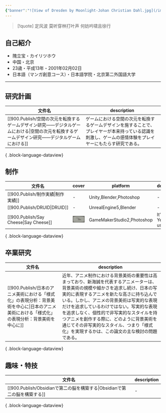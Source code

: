 ```yaml
---
{"banner":"![View of Dresden by Moonlight-Johan Christian Dahl.jpg](/img/user/700.Attachments/710.Banners/View%20of%20Dresden%20by%20Moonlight-Johan%20Christian%20Dahl.jpg)","dg-publish":true,"dg-home":"true","cssclasses":["cards","cards-cols-3","cards-cover","cards-cover-no-border","cards-title-hide-icons"],"dg-note-icon":"5","tags":["publish","gardenEntry"],"permalink":"/000.Homepage/000.Homepage-Publish/","contentClasses":"cards cards-cols-3 cards-cover cards-cover-no-border cards-title-hide-icons","dgPassFrontmatter":true,"noteIcon":"5"}
---
```



> [!quote] 定风波
> 莫听穿林打叶声 何妨吟啸且徐行

## 自己紹介
- 隗立宝・カイリツホウ
- 中国・北京
- 23歳・平成13年・2001年02月02日
- 日本語（マンガ創意コース）・日本語学院・北京第二外国語大学

---
## 研究計画
| 文件名                                                                                   | description                                                                   |
| ------------------------------------------------------------------------------------- | ----------------------------------------------------------------------------- |
| [[900.Publish/空間の次元を転換するゲームデザイン研究——デジタルゲームにおける\|空間の次元を転換するゲームデザイン研究——デジタルゲームにおける]] | ゲームにおける空間の次元を転換するゲームデザインを施することで、プレイヤーが本来持っている認識を刺激し、ゲームの感情体験をプレイヤーにもたらす研究である。 |

{ .block-language-dataview}

## 制作
| 文件名                                       | cover                                                                                                                                                | platform                   | description                     |
| ----------------------------------------- | ---------------------------------------------------------------------------------------------------------------------------------------------------- | -------------------------- | ------------------------------- |
| [[900.Publish/制作実績\|制作実績]]             | \-                                                                                                                                                   | Unity,Blender,Photoshop    | \-                              |
| [[900.Publish/DRUID\|DRUID]]           | \-                                                                                                                                                   | UnrealEngine5,Blender      | \-                              |
| [[900.Publish/Say Cheese\|Say Cheese]] | ![](https://raw.githubusercontent.com/Kairitsuhou/ImageHost/main/100%20%E3%80%8A%E4%BD%A0%E6%80%8E%E4%B9%88%E4%B8%8D%E7%AC%91%E5%95%8A%E3%80%8B.png) | GameMakerStudio2,Photoshop | It's New Year, give us a smile. |

{ .block-language-dataview}

## 卒業研究
| 文件名                                                                                 | description                                                                                                                                                                                                                     |
| ----------------------------------------------------------------------------------- | ------------------------------------------------------------------------------------------------------------------------------------------------------------------------------------------------------------------------------- |
| [[900.Publish/日本のアニメ美術における「様式化」の表現分析：背景美術を中心に\|日本のアニメ美術における「様式化」の表現分析：背景美術を中心に]] | 近年、アニメ制作における背景美術の重要性は高まっており、新海誠を代表するアニメーターは、背景美術の規模や細かさを追求し続け、日本の写実的に表現するアニメを新たな高さに持ち込んでいる。しかし、アニメの背景美術は写実的な表現だけを追求しているわけではない。写実的な表現を追求しなく、個性的で非写実的なスタイルを持つアニメを創作する際に、どのように背景美術を通じてその非写実的なスタイル、つまり「様式化」を実現するかは、この論文の主な検討の問題である。 |

{ .block-language-dataview}

## 趣味・特技
| 文件名                                                       | description |
| --------------------------------------------------------- | ----------- |
| [[900.Publish/Obsidianで第二の脳を構築する\|Obsidianで第二の脳を構築する]] | \-          |

{ .block-language-dataview}